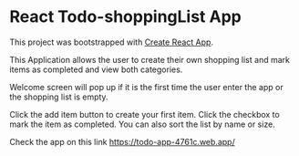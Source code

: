 # React Todo-shoppingList App

This project was bootstrapped with [Create React App](https://github.com/facebook/create-react-app).

This Application allows the user to create their own
shopping list and mark items as completed and view both categories.

Welcome screen will pop up if it is the first time the user enter the app or the shopping list is empty.

Click the add item button to create your first item.
Click the checkbox to mark the item as completed.
You can also sort the list by name or size.


Check the app on this link https://todo-app-4761c.web.app/







